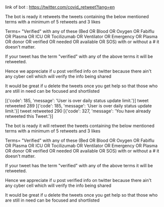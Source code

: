  link of bot : https://twitter.com/covid_retweet?lang=en
 
 The bot is ready it retweets the tweets containing the below mentioned terms with a minimum of 5 retweets and 3 likes 

 Terms= "Verified" with any of these (Bed OR Blood OR Oxygen OR Fabiflu OR Plasma OR ICU OR Tocilizumab OR Ventilator 
				       OR Emergency OR Plasma OR donor OR verified OR needed OR available OR SOS)
 with or without a # it doesn't matter.

 If your tweet has the term "verified" with any of the above terms it will be retweeted.

 Hence we appreciate if u post verified info on twitter because there ain't any cyber cell which will verify the info being shared 

 It would be great if u delete the tweets once you get help so that those who are still in need can be focused and shortlisted  




[{'code': 185, 'message': 'User is over daily status update limit.'}]
tweet retweeted 289
[{'code': 185, 'message': 'User is over daily status update limit.'}]
tweet retweeted 290
[{'code': 327, 'message': 'You have already retweeted this Tweet.'}]





 The bot is ready it will retweet the tweets containing the below mentioned terms with a minimum of 5 retweets and 3 likes 

 Terms= "Verified" with any of these (Bed OR Blood OR Oxygen OR Fabiflu OR Plasma OR ICU OR Tocilizumab OR Ventilator 
				       OR Emergency OR Plasma OR donor OR verified OR needed OR available OR SOS)
 with or without a # it doesn't matter.

 If your tweet has the term "verified" with any of the above terms it will be retweeted.

 Hence we appreciate if u post verified info on twitter because there ain't any cyber cell which will verify the info being shared 

 It would be great if u delete the tweets once you get help so that those who are still in need can be focused and shortlisted  








 
